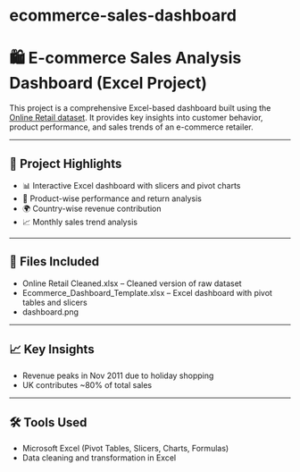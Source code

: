 # ecommerce-sales-dashboard
# 🛍 E-commerce Sales Analysis Dashboard (Excel Project)

This project is a comprehensive Excel-based dashboard built using the [Online Retail dataset](https://www.kaggle.com/datasets/ulrikthygepedersen/online-retail-dataset). It provides key insights into customer behavior, product performance, and sales trends of an e-commerce retailer.

---

## 📌 Project Highlights
- 📊 Interactive Excel dashboard with slicers and pivot charts
- 🛒 Product-wise performance and return analysis
- 🌍 Country-wise revenue contribution
- 📈 Monthly sales trend analysis

---

## 📁 Files Included
- Online Retail Cleaned.xlsx – Cleaned version of raw dataset
- Ecommerce_Dashboard_Template.xlsx – Excel dashboard with pivot tables and slicers
- dashboard.png

---

## 📈 Key Insights
- Revenue peaks in Nov 2011 due to holiday shopping
- UK contributes ~80% of total sales

---

## 🛠 Tools Used
- Microsoft Excel (Pivot Tables, Slicers, Charts, Formulas)
- Data cleaning and transformation in Excel
